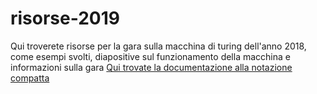 # risorse-2019
Qui troverete risorse per la gara sulla macchina di turing dell'anno 2018, come esempi svolti, diapositive sul funzionamento della macchina e informazioni sulla gara
[Qui trovate la documentazione alla notazione compatta](http://mdt.di.unipi.it/Documentazione/Estensioni2006.aspx "Notazione compatta")
